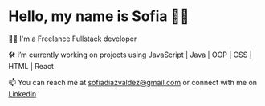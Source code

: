 # Hello, my name is Sofia 👋😄

👩‍💻 I'm a Freelance Fullstack developer 

🛠️ I’m currently working on projects using JavaScript | Java | OOP | CSS | HTML | React

📫 You can reach me at [sofiadiazvaldez@gmail.com](mailto:sofiadiazvaldez@gmail.com) or connect with me on [Linkedin](https://www.linkedin.com/in/sofia-diaz-valdez-dev/)
